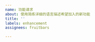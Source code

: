 ```yaml
---
name: 功能请求
about: 使用简练详细的语言描述希望加入的新功能
title: ''
labels: enhancement
assignees: fruitbars

---
```



